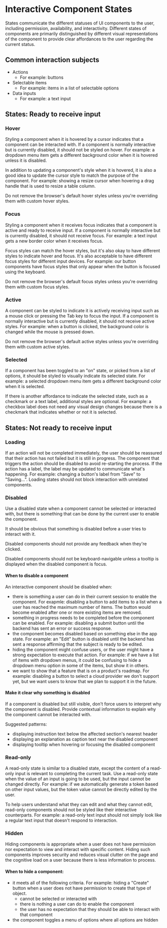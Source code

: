 # Interactive Component States

States communicate the different statuses of UI components to the user, including permission, availability, and interactivity. Different states of components are primarily distinguished by different visual representations of the component to provide clear affordances to the user regarding the current status.

## Common interaction subjects

- Actions
  - For example: buttons
- Selectable items
  - For example: items in a list of selectable options
- Data inputs
  - For example: a text input

## States: Ready to receive input

### Hover

Styling a component when it is hovered by a cursor indicates that a component can be interacted with. If a component is normally interactive but is currently disabled, it should not be styled on hover. For example: a dropdown menu item gets a different background color when it is hovered unless it is disabled.

In addition to updating a component's style when it is hovered, it is also a good idea to update the cursor style to match the purpose of the component. For example: showing a resize cursor when hovering a drag handle that is used to resize a table column.

Do not remove the browser's default hover styles unless you're overriding them with custom hover styles.

### Focus

Styling a component when it receives focus indicates that a component is active and ready to receive input. If a component is normally interactive but is currently disabled, it should not receive focus. For example: a text input gets a new border color when it receives focus.

Focus styles can match the hover styles, but it's also okay to have different styles to indicate hover and focus. It's also acceptable to have different focus styles for different input devices. For example: our button components have focus styles that only appear when the button is focused using the keyboard.

Do not remove the browser's default focus styles unless you're overriding them with custom focus styles.

### Active

A component can be styled to indicate it is actively receiving input such as a mouse click or pressing the Tab key to focus the input. If a component is normally interactive but is currently disabled, it should not receive active styles. For example: when a button is clicked, the background color is changed while the mouse is pressed down.

Do not remove the browser's default active styles unless you're overriding them with custom active styles.

### Selected

If a component has been toggled to an "on" state, or picked from a list of options, it should be styled to visually indicate its selected state. For example: a selected dropdown menu item gets a different background color when it is selected.

If there is another affordance to indicate the selected state, such as a checkmark or a text label, additional styles are optional. For example: a checkbox label does not need any visual design changes because there is a checkmark that indicates whether or not it is selected.

## States: Not ready to receive input

### Loading

If an action will not be completed immediately, the user should be reassured that their action has not failed but it is still in progress. The component that triggers the action should be disabled to avoid re-starting the process. If the action has a label, the label may be updated to communicate what's happening. For example: changing a button's label from "Save" to "Saving...". Loading states should not block interaction with unrelated components.

### Disabled

Use a disabled state when a component cannot be selected or interacted with, but there is something that can be done by the current user to enable the component.

It should be obvious that something is disabled before a user tries to interact with it.

Disabled components should not provide any feedback when they're clicked.

Disabled components should not be keyboard-navigable unless a tooltip is displayed when the disabled component is focus.

#### When to disable a component

An interactive component should be disabled when:

- there is something a user can do in their current session to enable the component. For exapmle: disabling a button to add items to a list when a user has reached the maximum number of items. The button would become enabled after one or more existing items are removed.
- something in progress needs to be completed before the component can be enabled. For example: disabling a submit button until the backend has sent an error or success response.
- the component becomes disabled based on something else in the app state. For example: an "Edit" button is disabled until the backend has sent a response affirming that the subject is ready to be edited.
- hiding the component might confuse users, or the user might have a strong expectation to execute that action. For example: if we have a list of items with dropdown menus, it could be confusing to hide a dropdown menu option in some of the items, but show it in others.
- we want to show that a feature that is on a product's roadmap. For example: disabling a button to select a cloud provider we don't support yet, but we want users to know that we plan to support it in the future.

#### Make it clear why something is disabled

If a component is disabled but still visible, don't force users to interpret why the component is disabled. Provide contextual information to explain why the component cannot be interacted with.

Suggested patterns:

- displaying instruction text below the affected section's nearest header
- displaying an explanation as caption text near the disabled component
- displaying tooltip when hovering or focusing the disabled component

### Read-only

A read-only state is similar to a disabled state, except the content of a read-only input is relevant to completing the current task. Use a read-only state when the value of an input is going to be used, but the input cannot be changed directly. For example: if we automatically generate a token based on other input values, but the token value cannot be directly edited by the user.

To help users understand what they can edit and what they cannot edit, read-only components should not be styled like their interactive counterparts. For example: a read-only text input should not simply look like a regular text input that doesn't respond to interaction.

### Hidden

Hiding components is appropriate when a user does not have permission nor expectation to view and interact with specific content. Hiding such components improves security and reduces visual clutter on the page and the cognitive load on a user because there is less information to process.

#### When to hide a component:

- it meets all of the following criteria. For example: hiding a "Create" button when a user does not have permission to create that type of object.
  - cannot be selected or interacted with
  - there is nothing a user can do to enable the component
  - the user has no expectation that they should be able to interact with that component
- the component toggles a menu of options where all options are hidden

